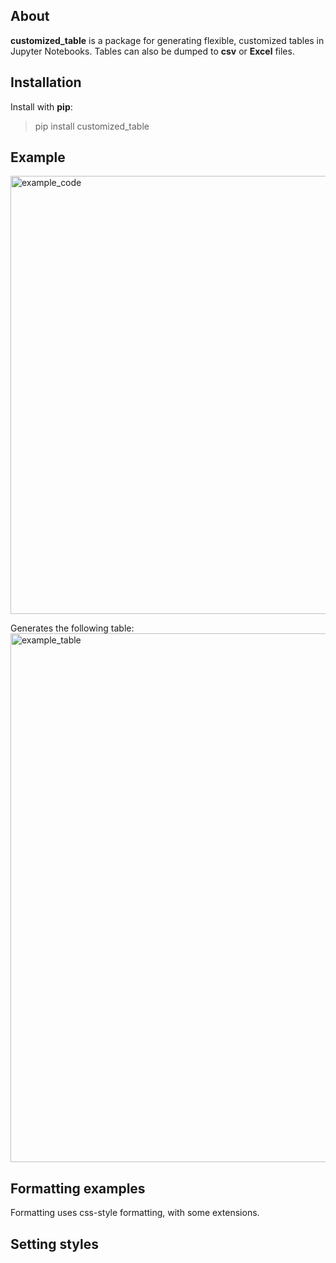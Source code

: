 ## About
__customized_table__ is a package for generating flexible, customized tables in Jupyter Notebooks. Tables can also be dumped to __csv__ or __Excel__ files.

## Installation
Install with __pip__:
> pip install customized_table

## Example
<img width="701" alt="example_code" src="https://user-images.githubusercontent.com/3829669/192698585-31cb9757-fb46-4d29-97d2-6e1fea49ee49.png">

Generates the following table:
<img width="846" alt="example_table" src="https://user-images.githubusercontent.com/3829669/192698504-2bf1574d-5134-40e2-879f-ec0bf4531869.png">

## Formatting examples
Formatting uses css-style formatting, with some extensions.

## Setting styles



